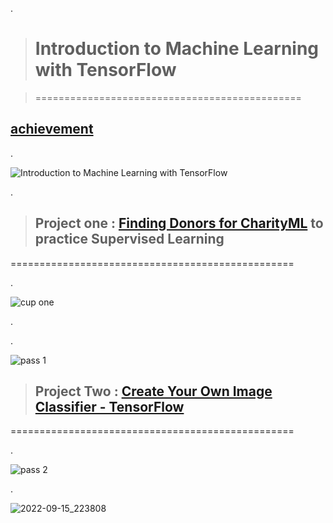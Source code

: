 .

> # Introduction to Machine Learning with TensorFlow

> ==============================================

## [achievement](https://confirm.udacity.com/7HAPG67K)

.

![Introduction to Machine Learning with TensorFlow](https://user-images.githubusercontent.com/36210723/190434282-22fd4514-b720-48ce-823e-4c0959cdb665.png)

.


> ## Project one  :  [Finding Donors for CharityML](https://github.com/nancyalaswad90/Introduction-to-Machine-Learning-with-TensorFlow/blob/main/Nancy_finding_donors.ipynb) to practice Supervised Learning  

=================================================


.

![cup one](https://user-images.githubusercontent.com/36210723/190481419-a5619f9c-c267-4062-8b3d-4ede2abc3aa2.png)


.

.

![pass 1](https://user-images.githubusercontent.com/36210723/190481825-455b76c9-7d69-4ee8-a20a-fd5ff2762963.png)




> ## Project Two  :  [Create Your Own Image Classifier - TensorFlow](https://github.com/nancyalaswad90/Introduction-to-Machine-Learning-with-TensorFlow/blob/main/Project_Image_Classifier_Project.ipynb) 

=================================================


.

![pass 2](https://user-images.githubusercontent.com/36210723/190491213-7eb27559-c7c3-407e-8c8b-7df6cc4ea32d.png)


.

![2022-09-15_223808](https://user-images.githubusercontent.com/36210723/190493992-01bbc11a-1d1d-4524-ba86-053ac4e6e3f7.png)
